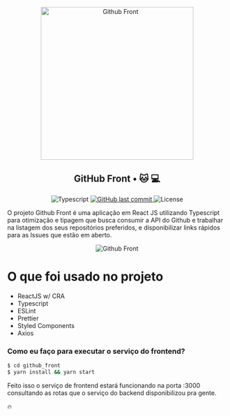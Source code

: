 <p align="center">
<img src="https://imgur.com/WOq4vZVnpkT3Tw.png" width="350" title="Github Front">
</p>

<h2 align="center">
  GitHub Front • 🐱 💻
</h2>

<p align="center">
  <img alt="Typescript" src="https://img.shields.io/npm/types/typescript?color=f0f0f5&labelColor=3a3a3a">
  
  <a href="https://github.com/fauzerjunnior/github_front/commits/master">
    <img alt="GitHub last commit" src="https://img.shields.io/github/last-commit/fauzerjunnior/github_front?color=f0f0f5&labelColor=3a3a3a">
  </a>

  <img alt="License" src="https://img.shields.io/badge/license-MIT-grey?color=f0f0f5&labelColor=3a3a3a">
</p>

O projeto Github Front é uma aplicação em React JS utilizando Typescript para otimização e tipagem que busca consumir a API do Github e trabalhar na listagem dos seus repositórios preferidos, e disponibilizar links rápidos para as Issues que estão em aberto. 

<p align="center">
<img src="https://imgur.com/HvczFdz.png" title="Github Front">
</p>

# O que foi usado no projeto
  - ReactJS w/ CRA
  - Typescript
  - ESLint
  - Prettier
  - Styled Components
  - Axios


### Como eu faço para executar o serviço do frontend?

```sh
$ cd github_front
$ yarn install && yarn start
```

Feito isso o serviço de frontend estará funcionando na porta :3000 consultando as rotas que o serviço do backend disponibilizou pra gente. 

🔥



